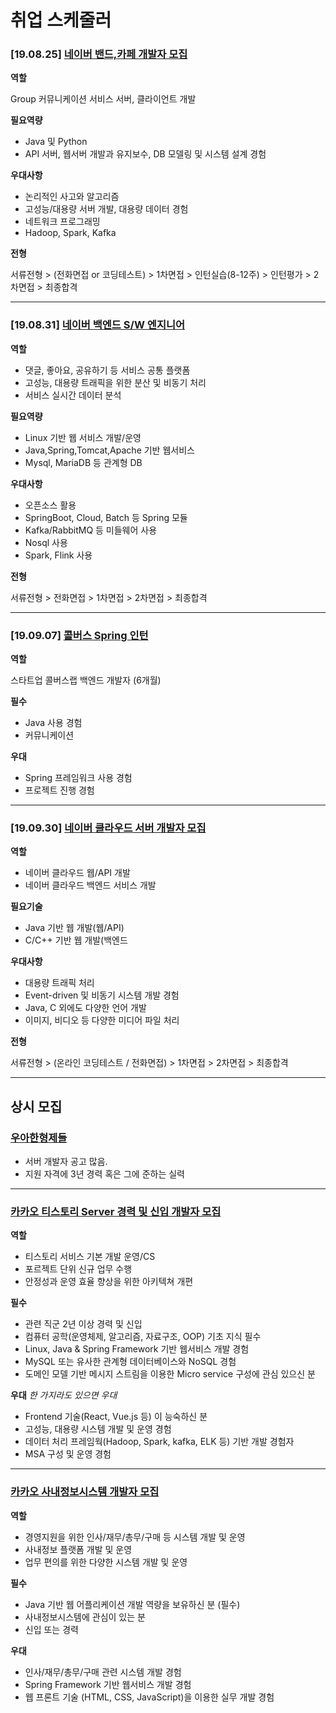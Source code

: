 # 취업 스케줄러

### [19.08.25] [네이버 밴드,카페 개발자 모집](https://recruit.navercorp.com/naver/job/detail/developer?annoId=20003035&classId=&jobId=&entTypeCd=001&searchTxt=&searchSysComCd=)

**역할**

Group 커뮤니케이션 서비스 서버, 클라이언트 개발

**필요역량**

- Java 및 Python
- API 서버, 웹서버 개발과 유지보수, DB 모델링 및 시스템 설계 경험

**우대사항**

- 논리적인 사고와 알고리즘
- 고성능/대용량 서버 개발, 대용량 데이터 경험
- 네트워크 프로그래밍
- Hadoop, Spark, Kafka

**전형**

서류전형 > (전화면접 or 코딩테스트) > 1차면접 > 인턴실습(8-12주) > 인턴평가 > 2차면접 > 최종합격

---

### [19.08.31] [네이버 백엔드 S/W 엔지니어](https://recruit.navercorp.com/naver/job/detail/developer?annoId=20003010&classId=&jobId=&entTypeCd=001&searchTxt=&searchSysComCd=)

**역할**

- 댓글, 좋아요, 공유하기 등 서비스 공통 플랫폼
- 고성능, 대용량 트래픽을 위한 분산 및 비동기 처리
- 서비스 실시간 데이터 분석

**필요역량**

- Linux 기반 웹 서비스 개발/운영
- Java,Spring,Tomcat,Apache 기반 웹서비스
- Mysql, MariaDB 등 관계형 DB

**우대사항**

- 오픈소스 활용
- SpringBoot, Cloud, Batch 등 Spring 모듈
- Kafka/RabbitMQ 등 미들웨어 사용
- Nosql 사용
- Spark, Flink 사용

**전형**

서류전형 > 전화면접 > 1차면접 > 2차면접 > 최종합격

---

### [19.09.07] [콜버스 Spring 인턴](https://www.rocketpunch.com/jobs/61046/JAVA-Spring-Backend-%EC%9D%B8%ED%84%B4-%EB%8F%99%EB%A3%8C-%EB%AA%A8%EC%A7%91-%ED%9C%B4%ED%95%99%EC%83%9D-%EA%B0%80%EB%8A%A5)

**역할**

스타트업 콜버스랩 백엔드 개발자 (6개월)

**필수**

- Java 사용 경험
- 커뮤니케이션

**우대**

- Spring 프레임워크 사용 경험
- 프로젝트 진행 경험

---

### [19.09.30] [네이버 클라우드 서버 개발자 모집](https://recruit.navercorp.com/naver/job/detail/developer?annoId=20002969&classId=&jobId=&entTypeCd=001&searchTxt=&searchSysComCd=)

**역할**

- 네이버 클라우드 웹/API 개발
- 네이버 클라우드 백엔드 서비스 개발

**필요기술**

- Java 기반 웹 개발(웹/API)
- C/C++ 기반 웹 개발(백엔드

**우대사항**

- 대용량 트래픽 처리
- Event-driven 및 비동기 시스템 개발 경험
- Java, C 외에도 다양한 언어 개발
- 이미지, 비디오 등 다양한 미디어 파일 처리

**전형**

서류전형 > (온라인 코딩테스트 / 전화면접) > 1차면접 > 2차면접 > 최종합격

---

## 상시 모집

### [우아한형제들](https://www.woowahan.com/#/recruit/tech)

- 서버 개발자 공고 많음.
- 지원 자격에 3년 경력 혹은 그에 준하는 실력

---

### [카카오 티스토리 Server 경력 및 신입 개발자 모집](https://careers.kakao.com/jobs/P-11111?employeeType=Full%20Time&keyword=&page=4)

**역할**

- 티스토리 서비스 기본 개발 운영/CS
- 포르젝트 단위 신규 업무 수행
- 안정성과 운영 효율 향상을 위한 아키텍쳐 개편

**필수**

- 관련 직군 2년 이상 경력 및 신입
- 컴퓨터 공학(운영체제, 알고리즘, 자료구조, OOP) 기초 지식 필수
- Linux, Java & Spring Framework 기반 웹서비스 개발 경험
- MySQL 또는 유사한 관계형 데이터베이스와 NoSQL 경험
- 도메인 모델 기반 메시지 스트림을 이용한 Micro service 구성에 관심 있으신 분

**우대**
*한 가지라도 있으면 우대*

- Frontend 기술(React, Vue.js 등) 이 능숙하신 분
- 고성능, 대용량 시스템 개발 및 운영 경험
- 데이터 처리 프레임웍(Hadoop, Spark, kafka, ELK 등) 기반 개발 경험자
- MSA 구성 및 운영 경험

---

### [카카오 사내정보시스템 개발자 모집](https://careers.kakao.com/jobs/P-9336?employeeType=Full%20Time&keyword=&page=8)

**역할**

- 경영지원을 위한 인사/재무/총무/구매 등 시스템 개발 및 운영
- 사내정보 플랫폼 개발 및 운영
- 업무 편의를 위한 다양한 시스템 개발 및 운영

**필수**

- Java 기반 웹 어플리케이션 개발 역량을 보유하신 분 (필수)
- 사내정보시스템에 관심이 있는 분
- 신입 또는 경력

**우대**

- 인사/재무/총무/구매 관련 시스템 개발 경험
- Spring Framework 기반 웹서비스 개발 경험
- 웹 프론트 기술 (HTML, CSS, JavaScript)을 이용한 실무 개발 경험